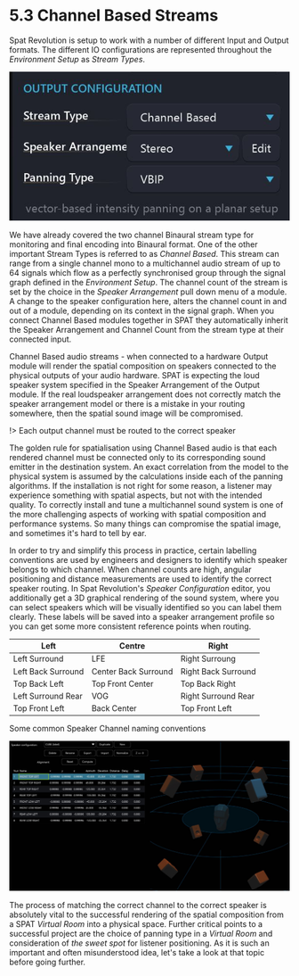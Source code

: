 # 5.3 Channel Based Streams

Spat Revolution is setup to work with a number of different Input and Output formats. The different IO configurations are represented throughout the _Environment
Setup_ as _Stream Types_.

![](../../include/SpatRevolution_UserGuide_-054.jpg)

We have already covered the two channel Binaural stream type for monitoring and
final encoding into Binaural format. One of the other important Stream Types is referred to as _Channel Based_. This stream can range from a single channel mono to
a multichannel audio stream of up to 64 signals which flow as a perfectly synchronised group through the signal graph defined in the _Environment Setup_. The
channel count of the stream is set by the choice in the _Speaker Arrangement_ pull
down menu of a module. A change to the speaker configuration here, alters the
channel count in and out of a module, depending on its context in the signal
graph. When you connect Channel Based modules together in SPAT they automatically inherit the Speaker Arrangement and Channel Count from the stream type at
their connected input.

Channel Based audio streams - when connected to a hardware Output module will render the spatial composition on speakers connected to the physical outputs
of your audio hardware. SPAT is expecting the loud speaker system specified in the
Speaker Arrangement of the Output module. If the real loudspeaker arrangement
does not correctly match the speaker arrangement model or there is a mistake in
your routing somewhere, then the spatial sound image will be compromised.

!> Each output channel must be routed to the correct speaker

The golden rule for spatialisation using Channel Based audio is that each rendered channel must be connected only to its corresponding sound emitter in the
destination system. An exact correlation from the model to the physical system is
assumed by the calculations inside each of the panning algorithms. If the installation is not right for some reason, a listener may experience something with spatial
aspects, but not with the intended quality. To correctly install and tune a multichannel sound system is one of the more challenging aspects of working with spatial
composition and performance systems. So many things can compromise the spatial image, and sometimes it's hard to tell by ear.

In order to try and simplify this process in practice, certain labelling conventions
are used by engineers and designers to identify which speaker belongs to which
channel. When channel counts are high, angular positioning and distance measurements are used to identify the correct speaker routing. In Spat Revolution's
_Speaker Configuration_ editor, you additionally get a 3D graphical rendering of the
sound system, where you can select speakers which will be visually identified so
you can label them clearly. These labels will be saved into a speaker arrangement
profile so you can get some more consistent reference points when routing.

 
Left | Centre | Right
--- | --- | ---
Left Surround | LFE | Right Surroung
Left Back Surround | Center Back Surround | Right Back Surround
Top Back Left | Top Front Center | Top Back Right
Left Surround Rear | VOG | Right Surround Rear
Top Front Left | Back Center | Top Front Left

Some common Speaker Channel naming conventions


![](../../include/SpatRevolution_UserGuide_-056.jpg)

The process of matching the correct channel to the correct speaker is absolutely
vital to the successful rendering of the spatial composition from a SPAT _Virtual
Room_ into a physical space. Further critical points to a successful project are the
choice of panning type in a _Virtual Room_ and consideration of _the sweet spot_ for
listener positioning. As it is such an important and often misunderstood idea, let's
take a look at that topic before going further.

